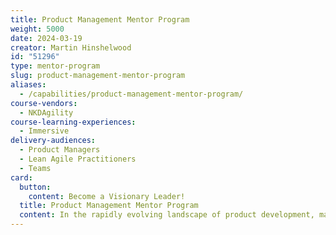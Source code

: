 ```yaml
---
title: Product Management Mentor Program
weight: 5000
date: 2024-03-19
creator: Martin Hinshelwood
id: "51296"
type: mentor-program
slug: product-management-mentor-program
aliases:
  - /capabilities/product-management-mentor-program/
course-vendors:
  - NKDAgility
course-learning-experiences:
  - Immersive
delivery-audiences:
  - Product Managers
  - Lean Agile Practitioners
  - Teams
card:
  button:
    content: Become a Visionary Leader!
  title: Product Management Mentor Program
  content: In the rapidly evolving landscape of product development, mastering Agile practices and leadership is not just an advantage; it's a necessity. NKD Agility's comprehensive Product Owner and Product Manager Mentoring Program is your gateway to transforming aspiring individuals into visionary product leaders who drive exceptional outcomes in a dynamic market.
---
```

